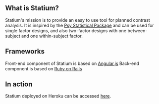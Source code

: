 ## What is Statium?
Statium's mission is to provide an easy to use tool for planned contrast analysis. It is inspired by the [Psy Statistical Package](http://www.psy.unsw.edu.au/research/research-tools/psy-statistical-program) and can be used for single factor designs, and also two-factor designs with one between-subject and one within-subject factor.

## Frameworks
Front-end component of Statium is based on [Angular.js](https://angularjs.org/)
Back-end component is based on [Ruby on Rails](http://rubyonrails.org/) 

## In action
Statium deployed on Heroku can be accessed [here](http://statium.herokuapp.com/about).